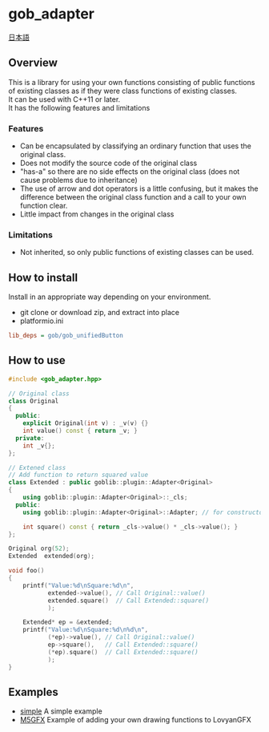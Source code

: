 # gob_adapter

[日本語](README.ja.md)

## Overview
This is a library for using your own functions consisting of public functions of existing classes as if they were class functions of existing classes.   
It can be used with C++11 or later.   
It has the following features and limitations

### Features
- Can be encapsulated by classifying an ordinary function that uses the original class.
- Does not modify the source code of the original class
- "has-a" so there are no side effects on the original class (does not cause problems due to inheritance)
- The use of arrow and dot operators is a little confusing, but it makes the difference between the original class function and a call to your own function clear.
- Little impact from changes in the original class

### Limitations
- Not inherited, so only public functions of existing classes can be used.

## How to install
Install in an appropriate way depending on your environment.
* git clone or download zip, and extract into place
* platformio.ini
```ini
lib_deps = gob/gob_unifiedButton
```

## How to use
```cpp
#include <gob_adapter.hpp>

// Original class
class Original
{
  public:
    explicit Original(int v) : _v(v) {}
    int value() const { return _v; }
  private:
    int _v{};
};

// Extened class
// Add function to return squared value
class Extended : public goblib::plugin::Adapter<Original>
{
    using goblib::plugin::Adapter<Original>::_cls;
  public:
    using goblib::plugin::Adapter<Original>::Adapter; // for constructor

    int square() const { return _cls->value() * _cls->value(); }
};

Original org(52);
Extended  extended(org);

void foo()
{
    printf("Value:%d\nSquare:%d\n",
           extended->value(), // Call Original::value()
           extended.square()  // Call Extended::square()
           );

    Extended* ep = &extended;
    printf("Value:%d\nSquare:%d\n%d\n",
           (*ep)->value(), // Call Original::value()
           ep->square(),   // Call Extended::square()
           (*ep).square()  // Call Extended::square()
           );
}
```

## Examples

- [simple](examples/simple) A simple example
- [M5GFX](examples/M5GFX) Example of adding your own drawing functions to LovyanGFX


